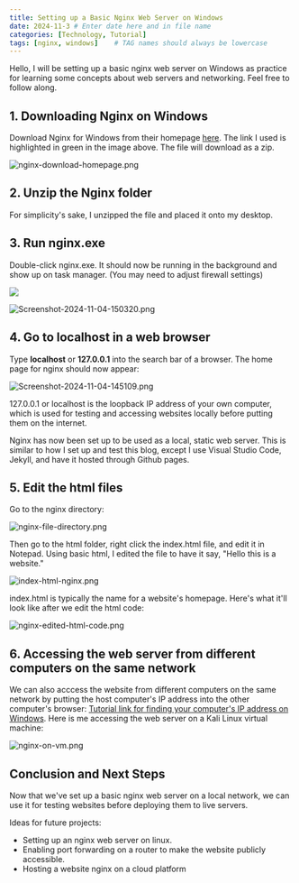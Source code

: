 ```yaml
---
title: Setting up a Basic Nginx Web Server on Windows
date: 2024-11-3 # Enter date here and in file name
categories: [Technology, Tutorial]
tags: [nginx, windows]    # TAG names should always be lowercase
---
```


Hello, I will be setting up a basic nginx web server on Windows as practice for learning some concepts about web servers and networking. Feel free to follow along. 

## 1. Downloading Nginx on Windows

Download Nginx for Windows from their homepage [here](https://nginx.org/en/download.html). The link I used is highlighted in green in the image above. The file will download as a zip.

![nginx-download-homepage.png](https://i.postimg.cc/vT373dD3/nginx-download-homepage.png)

##  2. Unzip the Nginx folder

For simplicity's sake, I unzipped the file and placed it onto my desktop.

## 3. Run nginx.exe

Double-click nginx.exe. It should now be running in the background and show up on task manager. (You may need to adjust firewall settings) 

<!-- Ooooo html works in markdown too. Yay! -->
<img src="https://i.postimg.cc/TPcS7sbX/Windows-protected-your-PC-against-nginxpng.png"> 

![Screenshot-2024-11-04-150320.png](https://i.postimg.cc/zBrzW4rZ/Screenshot-2024-11-04-150320.png)

## 4. Go to localhost in a web browser

Type **localhost** or **127.0.0.1** into the search bar of a browser. The home page for nginx should now appear:

![Screenshot-2024-11-04-145109.png](https://i.postimg.cc/fbLzvY35/Screenshot-2024-11-04-145109.png)

127.0.0.1 or localhost is the loopback IP address of your own computer, which is used for testing and accessing websites locally before putting them on the internet. 

Nginx has now been set up to be used as a local, static web server. This is similar to how I set up and test this blog, except I use Visual Studio Code, Jekyll, and have it hosted through Github pages.

## 5. Edit the html files

Go to the nginx directory:

![nginx-file-directory.png](https://i.postimg.cc/6QM4CVQW/nginx-file-directory.png)

Then go to the html folder, right click the index.html file, and edit it in Notepad. Using basic html, I edited the file to have it say, "Hello this is a website."

![index-html-nginx.png](https://i.postimg.cc/mZ6L7LGG/index-html-nginx.png)

index.html is typically the name for a website's homepage. Here's what it'll look like after we edit the html code:

![nginx-edited-html-code.png](https://i.postimg.cc/TYmcYBfK/nginx-edited-html-code.png)

## 6. Accessing the web server from different computers on the same network

We can also acccess the website from different computers on the same network by putting the host computer's IP address into the other computer's browser: [Tutorial link for finding your computer's IP address on Windows](https://support.microsoft.com/en-us/windows/find-your-ip-address-in-windows-f21a9bbc-c582-55cd-35e0-73431160a1b9). Here is me accessing the web server on a Kali Linux virtual machine:

![nginx-on-vm.png](https://i.postimg.cc/4xxdR4qs/nginx-on-vm.png)

## Conclusion and Next Steps

Now that we've set up a basic nginx web server on a local network, we can use it for testing websites before deploying them to live servers. 

Ideas for future projects:
* Setting up an nginx web server on linux.
* Enabling port forwarding on a router to make the website publicly accessible.
* Hosting a website nginx on a cloud platform